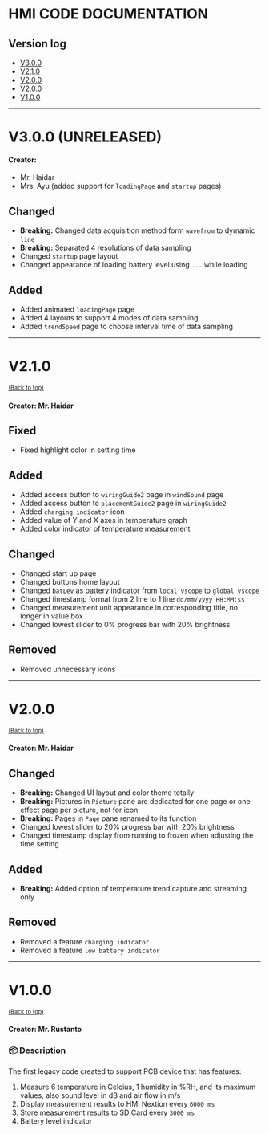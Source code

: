 # HMI CODE DOCUMENTATION
## Version log
- [V3.0.0](#v300-unreleased)
- [V2.1.0](#v210)
- [V2.0.0](#v200)
- [V2.0.0](#v200)
- [V1.0.0](#v100) 

- - - -

# V3.0.0 (UNRELEASED)
#### Creator:
- Mr. Haidar
- Mrs. Ayu (added support for `loadingPage` and `startup` pages)
  
## Changed
- **Breaking:** Changed data acquisition method form `wavefrom` to dymamic `line`
- **Breaking:** Separated 4 resolutions of data sampling 
- Changed `startup` page layout
- Changed appearance of loading battery level using `...` while loading

## Added
- Added animated `loadingPage` page
- Added 4 layouts to support 4 modes of data sampling  
- Added `trendSpeed` page to choose interval time of data sampling

- - - -

# V2.1.0
<sup>[(Back to top)](#version-log)</sup>
#### Creator: Mr. Haidar
## Fixed
- Fixed highlight color in setting time 

## Added
- Added access button to `wiringGuide2` page in `windSound` page
- Added access button to `placementGuide2` page in `wiringGuide2`
- Added `charging indicator` icon
- Added value of Y and X axes in temperature graph
- Added color indicator of temperature measurement

## Changed
- Changed start up page
- Changed buttons home layout
- Changed `batLev` as battery indicator from `local vscope` to `global vscope`
- Changed timestamp format from 2 line to 1 line `dd/mm/yyyy HH:MM:ss`
- Changed measurement unit appearance in corresponding title, no longer in value box
- Changed lowest slider to 0% progress bar with 20% brightness

## Removed
- Removed unnecessary icons 

- - - -

# V2.0.0
<sup>[(Back to top)](#version-log)</sup>
#### Creator: Mr. Haidar
## Changed
- **Breaking:** Changed UI layout and color theme totally
- **Breaking:** Pictures in `Picture` pane are dedicated for one page or one effect page per picture, not for icon
- **Breaking:** Pages in `Page` pane renamed to its function
- Changed lowest slider to 20% progress bar with 20% brightness
- Changed timestamp display from running to frozen when adjusting the time setting

## Added
- **Breaking:** Added option of temperature trend capture and streaming only

## Removed
- Removed a feature `charging indicator`
- Removed a feature `low battery indicator`

- - - -

# V1.0.0
<sup>[(Back to top)](#version-log)</sup>
#### Creator: Mr. Rustanto
### :package: Description

The first legacy code created to support PCB device that has features:
1. Measure 6 temperature in Celcius, 1 humidity in %RH, and its maximum values, also sound level in dB and air flow in m/s
2. Display measurement results to HMI Nextion every `6000 ms`
3. Store measurement results to SD Card every `3000 ms`
4. Battery level indicator